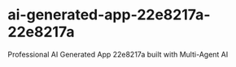 # ai-generated-app-22e8217a-22e8217a
Professional AI Generated App 22e8217a built with Multi-Agent AI
